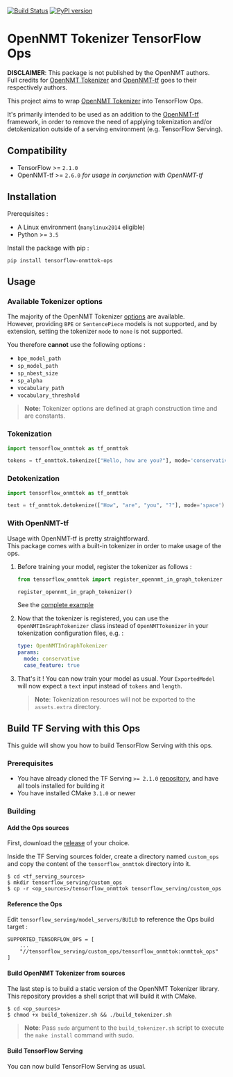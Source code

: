 [![Build Status](https://travis-ci.org/eohana/tensorflow-onmttok-ops.svg?branch=master)](https://travis-ci.org/eohana/tensorflow-onmttok-ops)
[![PyPI version](https://badge.fury.io/py/tensorflow-onmttok-ops.svg)](https://badge.fury.io/py/tensorflow-onmttok-ops)

# OpenNMT Tokenizer TensorFlow Ops

**DISCLAIMER**: This package is not published by the OpenNMT authors.  
Full credits for [OpenNMT Tokenizer](https://github.com/OpenNMT/Tokenizer)
and [OpenNMT-tf](https://github.com/OpenNMT/OpenNMT-tf) goes to their respectively
authors.

This project aims to wrap [OpenNMT Tokenizer](https://github.com/OpenNMT/Tokenizer)
into TensorFlow Ops.

It's primarily intended to be used as an addition to the
[OpenNMT-tf](https://github.com/OpenNMT/OpenNMT-tf) framework,
in order to remove the need of applying tokenization and/or 
detokenization outside of a serving environment (e.g. TensorFlow Serving).

## Compatibility

* TensorFlow >= `2.1.0`
* OpenNMT-tf >= `2.6.0` *for usage in conjunction with OpenNMT-tf*

## Installation

Prerequisites :

* A Linux environment (`manylinux2014` eligible)
* Python >= `3.5`

Install the package with pip :

```shell script
pip install tensorflow-onmttok-ops
```

## Usage

### Available Tokenizer options

The majority of the OpenNMT Tokenizer
[options](https://github.com/OpenNMT/Tokenizer/blob/master/docs/options.md)
are available.  
However, providing `BPE` or `SentencePiece` models is not supported,
and by extension, setting the tokenizer `mode` to `none` is not supported.

You therefore **cannot** use the following options :

* `bpe_model_path`
* `sp_model_path`
* `sp_nbest_size`
* `sp_alpha`
* `vocabulary_path`
* `vocabulary_threshold`

> **Note:** Tokenizer options are defined at graph construction time
> and are constants.

### Tokenization

```python
import tensorflow_onmttok as tf_onmttok

tokens = tf_onmttok.tokenize(["Hello, how are you?"], mode='conservative')
```

### Detokenization

```python
import tensorflow_onmttok as tf_onmttok

text = tf_onmttok.detokenize(["How", "are", "you", "?"], mode='space')
```

### With OpenNMT-tf

Usage with OpenNMT-tf is pretty straightforward.  
This package comes with a built-in tokenizer 
in order to make usage of the ops.

1. Before training your model, register the tokenizer as follows :

    ```python
    from tensorflow_onmttok import register_opennmt_in_graph_tokenizer
    
    register_opennmt_in_graph_tokenizer()
    ```

    See the [complete example](examples/onmt_tf_training.py)

2. Now that the tokenizer is registered, you can use the 
`OpenNMTInGraphTokenizer` class instead of `OpenNMTTokenizer` in your 
tokenization configuration files, e.g. :

    ```yaml
    type: OpenNMTInGraphTokenizer
    params:
      mode: conservative
      case_feature: true
    ```

3. That's it ! You can now train your model as usual. 
Your `ExportedModel` will now expect a `text` 
input instead of `tokens` and `length`.

    > **Note**: Tokenization resources will not be exported
      to the `assets.extra` directory.

## Build TF Serving with this Ops

This guide will show you how to build TensorFlow Serving
with this ops.

### Prerequisites

* You have already cloned the
TF Serving `>= 2.1.0` [repository](https://github.com/tensorflow/serving),
and have all tools installed for building it
* You have installed CMake `3.1.0` or newer

### Building

#### Add the Ops sources

First, download the 
[release](https://github.com/eohana/tensorflow-onmttok-ops/releases)
of your choice.

Inside the TF Serving sources folder, create a directory
named `custom_ops` and copy the content of the `tensorflow_onmttok`
directory into it.

```shell script
$ cd <tf_serving_sources>
$ mkdir tensorflow_serving/custom_ops
$ cp -r <op_sources>/tensorflow_onmttok tensorflow_serving/custom_ops
```

#### Reference the Ops

Edit `tensorflow_serving/model_servers/BUILD` to reference 
the Ops build target :

```shell script
SUPPORTED_TENSORFLOW_OPS = [
    ...
    "//tensorflow_serving/custom_ops/tensorflow_onmttok:onmttok_ops"
]
```

#### Build OpenNMT Tokenizer from sources

The last step is to build a static version of the
OpenNMT Tokenizer library.  
This repository provides a shell script
that will build it with CMake.

```shell script
$ cd <op_sources>
$ chmod +x build_tokenizer.sh && ./build_tokenizer.sh
```

> **Note**: Pass `sudo` argument to the `build_tokenizer.sh` script
  to execute the `make install` command with sudo.

#### Build TensorFlow Serving

You can now build TensorFlow Serving as usual.
